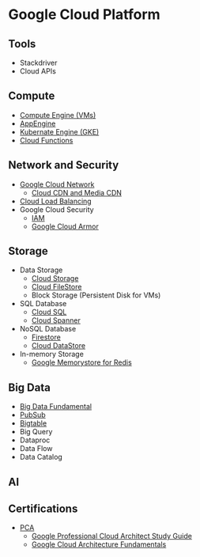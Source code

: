 # Google Cloud Platform

## Tools
- Stackdriver
- Cloud APIs

## Compute
- [Compute Engine (VMs)](./Documents/ComputeEngine.md)
- [AppEngine](./Documents/AppEngine.md)
- [Kubernate Engine (GKE)](./Documents/GKE.md)
- [Cloud Functions](https://cloud.google.com/functions/docs/console-quickstart)

## Network and Security
- [Google Cloud Network](./Documents/Networking.md)
  - [Cloud CDN and Media CDN](https://cloud.google.com/cdn/docs/overview)
- [Cloud Load Balancing](./Documents/CloudLoadBalancing.md)
- Google Cloud Security
  - [IAM](./Documents/IAM.md)
  - [Google Cloud Armor](https://cloud.google.com/armor/docs/cloud-armor-overview)

## Storage
- Data Storage
  - [Cloud Storage](./Documents/CloudStorage.md)
  - [Cloud FileStore](https://cloud.google.com/filestore/docs/overview)
  - Block Storage (Persistent Disk for VMs)
- SQL Database
  - [Cloud SQL](https://cloud.google.com/sql/docs/introduction)
  - [Cloud Spanner](Documents/CloudSpanner.md)
- NoSQL Database
  - [Firestore](Documents/Firestore.md)
  - [Cloud DataStore](Documents/CloudDatastore.md)
- In-memory Storage
  - [Google Memorystore for Redis](./Documents/MemoryStore.md)

## Big Data
- [Big Data Fundamental](./Documents/BigData.md)
- [PubSub](./Documents/PubSub.md)
- [Bigtable](./Documents/Bigtable.md)
- Big Query
- Dataproc
- Data Flow
- Data Catalog

## AI

## Certifications
- [PCA](Certificates/PCA/pca.md)
  - [Google Professional Cloud Architect Study Guide](PDFs/PCA.pdf)
  - [Google Cloud Architecture Fundamentals](./Documents/Architecture.md)
